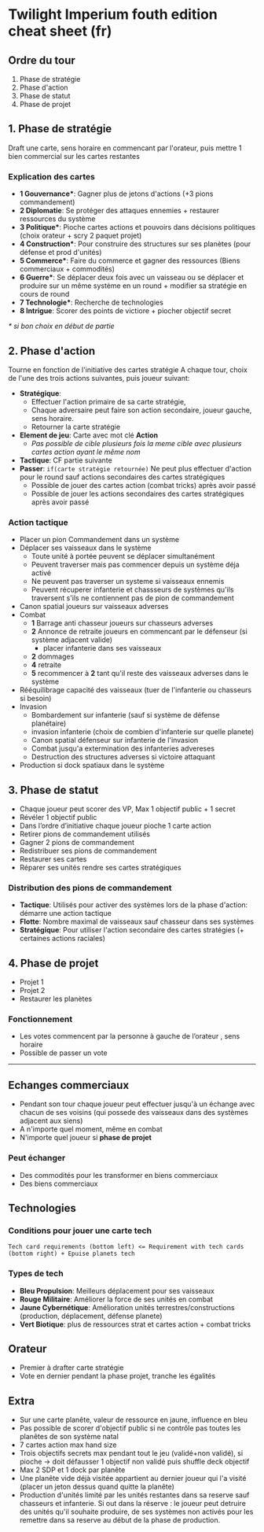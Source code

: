 # Twilight Imperium fouth edition cheat sheet (fr)

## Ordre du tour

1. Phase de stratégie
2. Phase d'action
3. Phase de statut
4. Phase de projet

## 1. Phase de stratégie

Draft une carte, sens horaire en commencant par l'orateur, puis mettre 1 bien commercial sur les cartes restantes

### Explication des cartes

- **1 Gouvernance\***: Gagner plus de jetons d'actions (+3 pions commandement)
- **2 Diplomatie**: Se protéger des attaques ennemies + restaurer ressources du système
- **3 Politique\***: Pioche cartes actions et pouvoirs dans décisions politiques (choix orateur + scry 2 paquet projet)
- **4 Construction\***: Pour construire des structures sur ses planètes (pour défense et prod d'unités)
- **5 Commerce\***: Faire du commerce et gagner des ressources (Biens commerciaux + commodités)
- **6 Guerre\***: Se déplacer deux fois avec un vaisseau ou se déplacer et produire sur un même système en un round + modifier sa stratégie en cours de round
- **7 Technologie\***: Recherche de technologies
- **8 Intrigue**: Scorer des points de victiore + piocher objectif secret

_\* si bon choix en début de partie_

## 2. Phase d'action

Tourne en fonction de l'initiative des cartes stratégie
A chaque tour, choix de l'une des trois actions suivantes, puis joueur suivant:

- **Stratégique**:
  - Effectuer l'action primaire de sa carte stratégie,
  - Chaque adversaire peut faire son action secondaire, joueur gauche, sens horaire.
  - Retourner la carte stratégie
- **Element de jeu**: Carte avec mot clé **Action**
  - _Pas possible de cible plusieurs fois la meme cible avec plusieurs cartes action ayant le même nom_
- **Tactique**: CF partie suivante
- **Passer**: `if(carte stratégie retournée)` Ne peut plus effectuer d'action pour le round sauf actions secondaires des cartes stratégiques
  - Possible de jouer des cartes action (combat tricks) après avoir passé
  - Possible de jouer les actions secondaires des cartes stratégiques après avoir passé

### Action tactique

- Placer un pion Commandement dans un système
- Déplacer ses vaisseaux dans le système
  - Toute unité à portée peuvent se déplacer simultanément
  - Peuvent traverser mais pas commencer depuis un système déja activé
  - Ne peuvent pas traverser un systeme si vaisseaux ennemis
  - Peuvent récuperer infanterie et chassseurs de systèmes qu'ils traversent s'ils ne contiennent pas de pion de commandement
- Canon spatial joueurs sur vaisseaux adverses
- Combat
  - **1** Barrage anti chasseur joueurs sur chasseurs adverses
  - **2** Annonce de retraite joueurs en commencant par le défenseur (si système adjacent valide)
    - placer infanterie dans ses vaisseaux
  - **2** dommages
  - **4** retraite
  - **5** recommencer à **2** tant qu'il reste des vaisseaux adverses dans le système
- Rééquilibrage capacité des vaisseaux (tuer de l'infanterie ou chasseurs si besoin)
- Invasion
  - Bombardement sur infanterie (sauf si système de défense planétaire)
  - invasion infanterie (choix de combien d'infanterie sur quelle planete)
  - Canon spatial défenseur sur infanterie de l'invasion
  - Combat jusqu'a extermination des infanteries advereses
  - Destruction des structures adverses si victoire attaquant
- Production si dock spatiaux dans le système

## 3. Phase de statut

- Chaque joueur peut scorer des VP, Max 1 objectif public + 1 secret
- Révéler 1 objectif public
- Dans l’ordre d’initiative chaque joueur pioche 1 carte action
- Retirer pions de commandement utilisés
- Gagner 2 pions de commandement
- Redistribuer ses pions de commandement
- Restaurer ses cartes
- Réparer ses unités rendre ses cartes stratégiques

### Distribution des pions de commandement

- **Tactique**: Utilisés pour activer des systèmes lors de la phase d'action: démarre une action tactique
- **Flotte**: Nombre maximal de vaisseaux sauf chasseur dans ses systèmes
- **Stratégique**: Pour utiliser l'action secondaire des cartes stratégies (+ certaines actions raciales)

## 4. Phase de projet

- Projet 1
- Projet 2
- Restaurer les planètes

### Fonctionnement

- Les votes commencent par la personne à gauche de l’orateur , sens horaire
- Possible de passer un vote

---

## Echanges commerciaux

- Pendant son tour chaque joueur peut effectuer jusqu'à un échange avec chacun de ses voisins (qui possede des vaisseaux dans des systèmes adjacent aux siens)
- A n'importe quel moment, même en combat
- N'importe quel joueur si **phase de projet**

### Peut échanger

- Des commodités pour les transformer en biens commerciaux
- Des biens commerciaux

## Technologies

### Conditions pour jouer une carte tech

`Tech card requirements (bottom left) <= Requirement with tech cards (bottom right) + Epuise planets tech`

### Types de tech

- **Bleu Propulsion**: Meilleurs déplacement pour ses vaisseaux
- **Rouge Militaire**: Améliorer la force de ses unités en combat
- **Jaune Cybernétique**: Amélioration unités terrestres/constructions (production, déplacement, défense planete)
- **Vert Biotique**: plus de ressources strat et cartes action + combat tricks

## Orateur

- Premier à drafter carte stratégie
- Vote en dernier pendant la phase projet, tranche les égalités

## Extra

- Sur une carte planête, valeur de ressource en jaune, influence en bleu
- Pas possible de scorer d'objectif public si ne contrôle pas toutes les planêtes de son système natal
- 7 cartes action max hand size
- Trois objectifs secrets max pendant tout le jeu (validé+non validé), si pioche -> doit défausser 1 objectif non validé puis shuffle deck objectif
- Max 2 SDP et 1 dock par planête
- Une planête vide déjà visitée appartient au dernier joueur qui l'a visité (placer un jeton dessus quand quitte la planête)
- Production d'unités limité par les unités restantes dans sa reserve sauf chasseurs et infanterie. Si out dans la réserve : le joueur peut detruire des unités qu'il souhaite produire, de ses systèmes non activés pour les remettre dans sa reserve au début de la phase de production.
